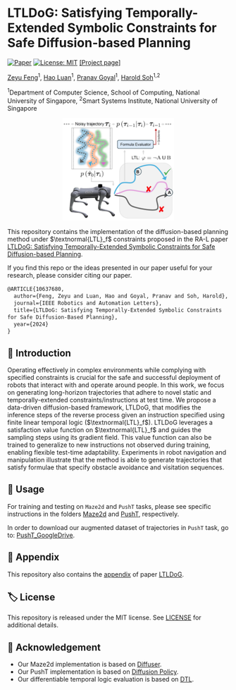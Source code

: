 # LTLDoG: Satisfying Temporally-Extended Symbolic Constraints for Safe Diffusion-based Planning
[![Paper](https://img.shields.io/static/v1?label=arXiv&message=2405.04235&color=B31B1B)](https://arxiv.org/abs/2405.04235)
[![License: MIT](https://img.shields.io/badge/License-MIT-yellow.svg)](https://opensource.org/licenses/MIT)
[[Project page]](https://clear-nus.github.io/blog/ltldog)

[Zeyu Feng](https://scholar.google.com/citations?user=l-Ob1vAAAAAJ&hl=en)<sup>1</sup>,
[Hao Luan](https://edmundluan.github.io)<sup>1</sup>,
[Pranav Goyal](https://scholar.google.com/citations?user=4lQd0TsAAAAJ&hl=en&oi=sra)<sup>1</sup>,
[Harold Soh](https://haroldsoh.com/)<sup>1,2</sup>

<sup>1</sup>Department of Computer Science, School
of Computing, National University of Singapore,
<sup>2</sup>Smart Systems Institute, National University of Singapore

<p align="center">
  <img src="./figure/figure1.png" width="50%">
</p>

This repository contains the implementation of the diffusion-based planning method under $\textnormal{LTL}_f$ constraints proposed in the RA-L paper [LTLDoG: Satisfying Temporally-Extended Symbolic Constraints for Safe Diffusion-based Planning](https://ieeexplore.ieee.org/document/10637680).

If you find this repo or the ideas presented in our paper useful for your research, please consider citing our paper.
```
@ARTICLE{10637680,
  author={Feng, Zeyu and Luan, Hao and Goyal, Pranav and Soh, Harold},
  journal={IEEE Robotics and Automation Letters}, 
  title={LTLDoG: Satisfying Temporally-Extended Symbolic Constraints for Safe Diffusion-Based Planning}, 
  year={2024}
}
```


## 📢 Introduction
Operating effectively in complex environments while complying with specified constraints is crucial for the safe and successful deployment of robots that interact with and operate around people. In this work, we focus on generating long-horizon trajectories that adhere to novel static and temporally-extended constraints/instructions at test time. We propose a data-driven diffusion-based framework, LTLDoG, that modifies the inference steps of the reverse process given an instruction specified using finite linear temporal logic ($\textnormal{LTL}_f$). LTLDoG leverages a satisfaction value function on $\textnormal{LTL}_f$ and guides the sampling steps using its gradient field. This value function can also be trained to generalize to new instructions not observed during training, enabling flexible test-time adaptability. Experiments in robot navigation and manipulation illustrate that the method is able to generate trajectories that satisfy formulae that specify obstacle avoidance and visitation sequences.


## 🔨 Usage
For training and testing on `Maze2d` and `PushT` tasks, please see specific instructions in the folders [Maze2d](./maze2d) and [PushT](./pusht), respectively.

In order to download our augmented dataset of trajectories in `PushT` task, go to: [PushT_GoogleDrive](https://drive.google.com/file/d/1jRfJtiBL-cYcFbmQczzVGXK8THSp--en/view?usp=sharing).


## 📄 Appendix
This repository also contains the [appendix](./appendix/ltldog-appendix.pdf) of paper [LTLDoG](https://ieeexplore.ieee.org/document/10637680).


## 🏷️ License
This repository is released under the MIT license. See [LICENSE](LICENSE) for additional details.


## 🙏 Acknowledgement
* Our Maze2d implementation is based on [Diffuser](https://github.com/jannerm/diffuser). 
* Our PushT implementation is based on [Diffusion Policy](https://github.com/real-stanford/diffusion_policy).
* Our differentiable temporal logic evaluation is based on [DTL](https://github.com/ZiweiXU/DTL-action-segmentation).